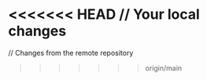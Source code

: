 <<<<<<< HEAD
// Your local changes
=======
// Changes from the remote repository
>>>>>>> origin/main

